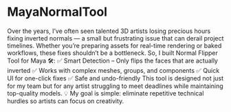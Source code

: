 # MayaNormalTool
Over the years, I’ve often seen talented 3D artists losing precious hours fixing inverted normals — a small but frustrating issue that can derail project timelines. Whether you’re preparing assets for real-time rendering or baked workflows, these fixes shouldn’t be a bottleneck.
So, I built Normal Flipper Tool for Maya 🛠️:
 ✅ Smart Detection – Only flips the faces that are actually inverted
 ✅ Works with complex meshes, groups, and components
 ✅ Quick UI for one-click fixes
 ✅ Safe and undo-friendly
This tool is designed not just for my team but for any artist struggling to meet deadlines while maintaining top-quality models.
💡 My goal is simple: eliminate repetitive technical hurdles so artists can focus on creativity.
